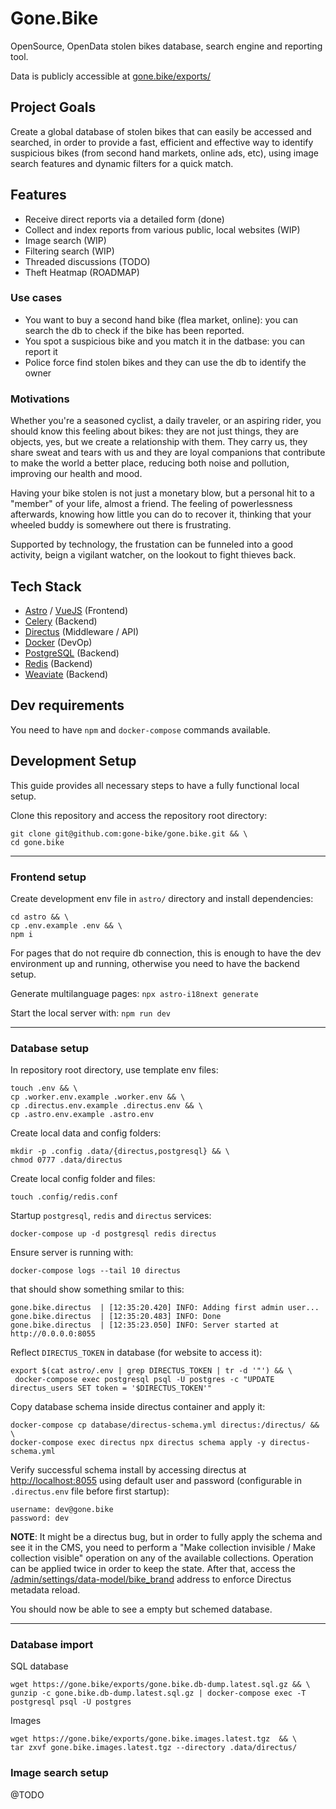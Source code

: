 # Gone.Bike
OpenSource, OpenData stolen bikes database, search engine and reporting tool.

Data is publicly accessible at [gone.bike/exports/](https://gone.bike/exports/)

## Project Goals
Create a global database of stolen bikes that can easily be accessed and searched,
in order to provide a fast, efficient and effective way to identify suspicious bikes
(from second hand markets, online ads, etc), using image search features and dynamic filters for a quick match.

## Features
- Receive direct reports via a detailed form (done)
- Collect and index reports from various public, local websites (WIP)
- Image search (WIP)
- Filtering search (WIP)
- Threaded discussions (TODO)
- Theft Heatmap (ROADMAP)

### Use cases
- You want to buy a second hand bike (flea market, online): you can search the db to check if the bike has been reported.
- You spot a suspicious bike and you match it in the datbase: you can report it
- Police force find stolen bikes and they can use the db to identify the owner

### Motivations
Whether you're a seasoned cyclist, a daily traveler, or an aspiring rider, you should know this feeling about bikes: they are not just things,
they are objects, yes, but we create a relationship with them. They carry us, they share sweat and tears with us and they are loyal companions that contribute to make the world a better place, reducing both noise and pollution, improving our health and mood.

Having your bike stolen is not just a monetary blow, but a personal hit to a "member" of your life, almost a friend.
The feeling of powerlessness afterwards, knowing how little you can do to recover it, thinking that your wheeled buddy is somewhere out there is frustrating.

Supported by technology, the frustation can be funneled into a good activity, beign a vigilant watcher, on the lookout to fight thieves back.



## Tech Stack
- [Astro](https://astro.build) / [VueJS](https://vuejs.org/) (Frontend)
- [Celery](https://docs.celeryq.dev/) (Backend)
- [Directus](https://directus.io) (Middleware / API)
- [Docker](https://www.docker.com/) (DevOp)
- [PostgreSQL](https://www.postgresql.org) (Backend)
- [Redis](https://redis.io) (Backend)
- [Weaviate](https://weaviate.io) (Backend)


## Dev requirements
You need to have `npm` and `docker-compose` commands available.

## Development Setup
This guide provides all necessary steps to have a fully functional local setup.

Clone this repository and access the repository root directory:

```
git clone git@github.com:gone-bike/gone.bike.git && \
cd gone.bike
```

---

### Frontend setup
Create development env file in `astro/` directory and install dependencies:

```
cd astro && \
cp .env.example .env && \
npm i
```

For pages that do not require db connection, this is enough to have the dev environment up and running, otherwise you need to have the backend setup.

Generate multilanguage pages:
```npx astro-i18next generate```

Start the local server with:
```npm run dev```

---

### Database setup

In repository root directory, use template env files:

```
touch .env && \
cp .worker.env.example .worker.env && \
cp .directus.env.example .directus.env && \
cp .astro.env.example .astro.env
```

Create local data and config folders:
```
mkdir -p .config .data/{directus,postgresql} && \
chmod 0777 .data/directus
```

Create local config folder and files:
```
touch .config/redis.conf
```

Startup `postgresql`, `redis` and `directus` services:

```
docker-compose up -d postgresql redis directus
```

Ensure server is running with:
```
docker-compose logs --tail 10 directus
```

that should show something smilar to this:
```
gone.bike.directus  | [12:35:20.420] INFO: Adding first admin user...
gone.bike.directus  | [12:35:20.483] INFO: Done
gone.bike.directus  | [12:35:23.050] INFO: Server started at http://0.0.0.0:8055
```

Reflect `DIRECTUS_TOKEN` in database (for website to access it):
```
export $(cat astro/.env | grep DIRECTUS_TOKEN | tr -d '"') && \
 docker-compose exec postgresql psql -U postgres -c "UPDATE directus_users SET token = '$DIRECTUS_TOKEN'"
```

Copy database schema inside directus container and apply it:

```
docker-compose cp database/directus-schema.yml directus:/directus/ && \
docker-compose exec directus npx directus schema apply -y directus-schema.yml
```

Verify successful schema install by accessing directus at [http://localhost:8055](http://localhost:8055) using default user and password (configurable in `.directus.env` file before first startup):

```
username: dev@gone.bike
password: dev
```


**NOTE**: It might be a directus bug, but in order to fully apply the schema and see it in the CMS, you need to perform a "Make collection invisible / Make collection visible" operation on any of the available collections. Operation can be applied twice in order to keep the state. After that, access the [/admin/settings/data-model/bike_brand](http://localhost:8055/admin/settings/data-model/bike_brand) address to enforce Directus metadata reload.

You should now be able to see a empty but schemed database.

---

### Database import

SQL database

```
wget https://gone.bike/exports/gone.bike.db-dump.latest.sql.gz && \
gunzip -c gone.bike.db-dump.latest.sql.gz | docker-compose exec -T postgresql psql -U postgres
```

Images

```
wget https://gone.bike/exports/gone.bike.images.latest.tgz  && \
tar zxvf gone.bike.images.latest.tgz --directory .data/directus/
```


### Image search setup
@TODO